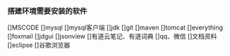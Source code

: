 ### 搭建环境需要安装的软件
[]MSCODE
[]mysql
[]mysql客户端
[]jdk
[]git
[]maven
[]tomcat
[]everything
[]foxmail
[]jdgui
[]jsonview
[]有道云笔记、有道词典
[]qq、微信
[]文档资料
[]eclipse
[]谷歌浏览器